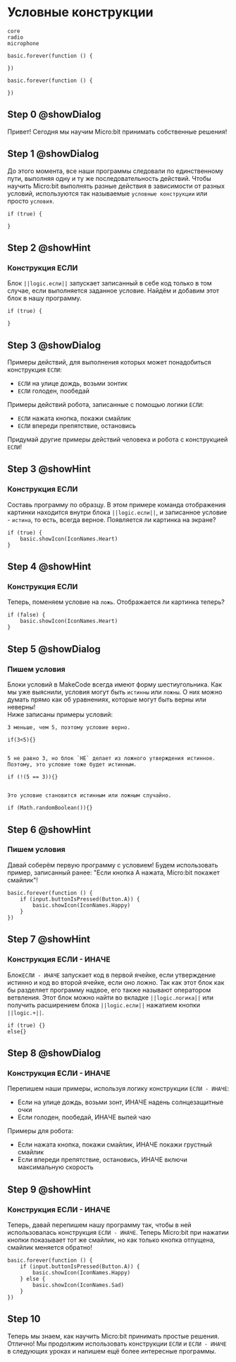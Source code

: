 # Условные конструкции

```package
core
radio
microphone
```

```template
basic.forever(function () {
	
})
```

```blocks
basic.forever(function () {
	
})
```
## Step 0 @showDialog
Привет! Сегодня мы научим Micro:bit принимать собственные решения!

## Step 1 @showDialog
До этого момента, все наши программы следовали по единственному пути, выполняя одну и ту же последовательность действий.
Чтобы научить Micro:bit выполнять разные действия в зависимости от разных условий, используются так называемые `условные конструкции` или просто `условия`.
```block
if (true) {
	
}
```
## Step 2 @showHint
### Конструкция ЕСЛИ
Блок ``||logic.если||`` запускает записанный в себе код только в том случае, если выполняется заданное условие. Найдём и добавим этот блок в нашу программу.
```block
if (true) {
	
}
```
## Step 3 @showDialog
Примеры действий, для выполнения которых может понадобиться конструкция `ЕСЛИ`:

- `ЕСЛИ` на улице дождь, возьми зонтик
- `ЕСЛИ` голоден, пообедай

Примеры действий робота, записанные с помощью логики `ЕСЛИ`:

- `ЕСЛИ` нажата кнопка, покажи смайлик
- `ЕСЛИ` впереди препятствие, остановись

Придумай другие примеры действий человека и робота с конструкцией `ЕСЛИ`!

## Step 3 @showHint
### Конструкция ЕСЛИ
Составь программу по образцу. В этом примере команда отображения картинки находится внутри блока ``||logic.если||``, и записанное условие - `истина`, то есть, всегда верное. Появляется ли картинка на экране?
```blocks
if (true) {
    basic.showIcon(IconNames.Heart)
}
```

## Step 4 @showHint
### Конструкция ЕСЛИ
Теперь, поменяем условие на `ложь`. Отображается ли картинка теперь?
```blocks
if (false) {
    basic.showIcon(IconNames.Heart)
}
```

## Step 5 @showDialog
### Пишем условия
Блоки условий в MakeCode всегда имеют форму шестиугольника. Как мы уже выяснили, условия могут быть `истинны` или `ложны`. О них можно думать прямо как об уравнениях, которые могут быть верны или неверны!  
Ниже записаны примеры условий:  
  
```hint
3 меньше, чем 5, поэтому условие верно.
```

```block
if(3<5){}
```
```hint
  
5 не равно 3, но блок `НЕ` делает из ложного утверждения истинное.
Поэтому, это условие тоже будет истинным.
```
```block
if (!(5 == 3)){}
```
```hint
  
Это условие становится истинным или ложным случайно.
```
```block
if (Math.randomBoolean()){}
```
## Step 6 @showHint
### Пишем условия
Давай соберём первую программу с условием! Будем использовать пример, записанный ранее: "Если кнопка А нажата, Micro:bit покажет смайлик"!
```block
basic.forever(function () {
    if (input.buttonIsPressed(Button.A)) {
        basic.showIcon(IconNames.Happy)
    }
})
```
## Step 7 @showHint
### Конструкция ЕСЛИ - ИНАЧЕ
Блок`ЕСЛИ - ИНАЧЕ` запускает код в первой ячейке, если утверждение истинно и код во второй ячейке, если оно ложно. Так как этот блок как бы разделяет программу надвое, его также называют оператором ветвления. 
Этот блок можно найти во вкладке ``||logic.логика||`` или получить расширением блока ``||logic.если||`` нажатием кнопки ``||logic.+||``.
```block
if (true) {}
else{}
```
## Step 8 @showDialog
### Конструкция ЕСЛИ - ИНАЧЕ
Перепишем наши примеры, используя логику конструкции `ЕСЛИ - ИНАЧЕ`:

- Если на улице дождь, возьми зонт, ИНАЧЕ надень солнцезащитные очки
- Если голоден, пообедай, ИНАЧЕ выпей чаю

Примеры для робота:

- Если нажата кнопка, покажи смайлик, ИНАЧЕ покажи грустный смайлик
- Если впереди препятствие, остановись, ИНАЧЕ включи максимальную скорость

## Step 9 @showHint
### Конструкция ЕСЛИ - ИНАЧЕ
Теперь, давай перепишем нашу программу так, чтобы в ней использовалась конструкция `ЕСЛИ - ИНАЧЕ`. Теперь Micro:bit при нажатии кнопки показывает тот же смайлик, но как только кнопка отпущена, смайлик меняется обратно!
```blocks
basic.forever(function () {
    if (input.buttonIsPressed(Button.A)) {
        basic.showIcon(IconNames.Happy)
    } else {
        basic.showIcon(IconNames.Sad)
    }
})
```
## Step 10
Теперь мы знаем, как научить Micro:bit принимать простые решения. Отлично! Мы продолжим использовать конструкции `ЕСЛИ` и `ЕСЛИ - ИНАЧЕ` в следующих уроках и напишем ещё более интересные программы.


